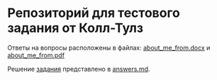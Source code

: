 # Репозиторий для тестового задания от Колл-Тулз

Ответы на вопросы расположены в файлах: [about_me_from.docx](https://github.com/192117/call_tools/about_me_from.docx) и [about_me_from.pdf](https://github.com/192117/call_tools/about_me_from.pdf)

Решение [задания](https://github.com/192117/call_tools/tasks.md) представлено в [answers.md](https://github.com/192117/call_tools/answers.md).
